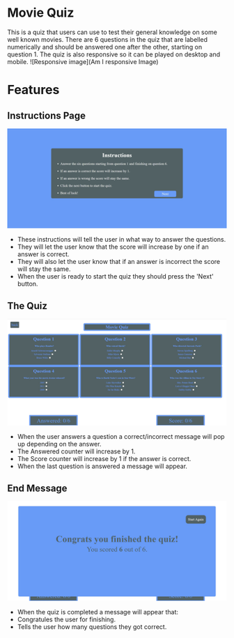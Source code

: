# Movie Quiz

This is a quiz that users can use to test their general knowledge on some well known movies.
There are 6 questions in the quiz that are labelled numerically and should be answered one after the other, starting on question 1.
The quiz is also responsive so it can be played on desktop and mobile.
![Responsive image](Am I responsive Image)

# Features

## Instructions Page

![Responsive image](Assets/Images/Instructions-Image.jpg)

- These instructions will tell the user in what way to answer the questions.
- They will let the user know that the score will increase by one if an answer is correct.
- They will also let the user know that if an answer is incorrect the score will stay the same.
- When the user is ready to start the quiz they should press the 'Next' button.


## The Quiz

![Responsive image](Assets/Images/Quiz-Image.jpg)

- When the user answers a question a correct/incorrect message will pop up depending on the answer.
- The Answered counter will increase by 1.
- The Score counter will increase by 1 if the answer is correct.
- When the last question is answered a message will appear.


## End Message 

![Responsive image](Assets/Images/EndResult-Image.jpg)

- When the quiz is completed a message will appear that:
- Congratules the user for finishing.
- Tells the user how many questions they got correct.






